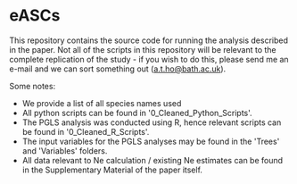 # eASCs

This repository contains the source code for running the analysis described in the paper. Not all of the scripts in this repository will be relevant to the complete replication of the study - if you wish to do this, please send me an e-mail and we can sort something out (a.t.ho@bath.ac.uk).

Some notes:

- We provide a list of all species names used 
- All python scripts can be found in '0_Cleaned_Python_Scripts'.
- The PGLS analysis was conducted using R, hence relevant scripts can be found in '0_Cleaned_R_Scripts'.
- The input variables for the PGLS analyses may be found in the 'Trees' and 'Variables' folders.
- All data relevant to Ne calculation / existing Ne estimates can be found in the Supplementary Material of the paper itself.

